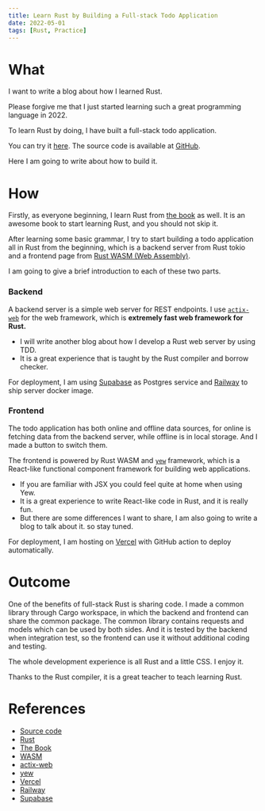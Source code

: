 ```yaml
---
title: Learn Rust by Building a Full-stack Todo Application
date: 2022-05-01
tags: [Rust, Practice]
---
```


# What

I want to write a blog about how I learned Rust.

Please forgive me that I just started learning such a great programming language in 2022.

To learn Rust by doing, I have built a full-stack todo application.

You can try it [here](https://todos.lexcao.io). The source code is available at [GitHub](https://github.com/lexcao/rust_fullstack_todo).

Here I am going to write about how to build it.

# How

Firstly, as everyone beginning, I learn Rust from [the book](https://doc.rust-lang.org/book/) as well. It is an awesome book to start learning Rust, and you should not skip it.

After learning some basic grammar,  I try to start building a todo application all in Rust from the beginning, which is a backend server from Rust tokio and a frontend page from [Rust WASM (Web Assembly)](https://rustwasm.github.io/docs/book/).

I am going to give a brief introduction to each of these two parts.

### Backend

A backend server is a simple web server for REST endpoints. I use [`actix-web`](https://github.com/actix/actix-web) for the web framework, which is **extremely fast web framework for Rust.**

- I will write another blog about how I develop a Rust web server by using TDD.
- It is a great experience that is taught by the Rust compiler and borrow checker.

For deployment, I am using [Supabase](https://supabase.com/) as Postgres service and [Railway](https://railway.app/) to ship server docker image.

### Frontend

The todo application has both online and offline data sources, for online is fetching data from the backend server, while offline is in local storage. And I made a button to switch them.

The frontend is powered by Rust WASM and [`yew`](https://github.com/yewstack/yew) framework, which is a React-like functional component framework for building web applications.

- If you are familiar with JSX you could feel quite at home when using Yew.
- It is a great experience to write React-like code in Rust, and it is really fun.
- But there are some differences I want to share, I am also going to write a blog to talk about it. so stay tuned.

For deployment, I am hosting on [Vercel](https://vercel.com/) with GitHub action to deploy automatically.

# Outcome

One of the benefits of full-stack Rust is sharing code. I made a common library through Cargo workspace, in which the backend and frontend can share the common package. The common library contains requests and models which can be used by both sides. And it is tested by the backend when integration test, so the frontend can use it without additional coding and testing.

The whole development experience is all Rust and a little CSS. I enjoy it.

Thanks to the Rust compiler, it is a great teacher to teach learning Rust.

# References

- [Source code](https://github.com/lexcao/rust_fullstack_todo)
- [Rust](https://www.rust-lang.org/)
- [The Book](https://doc.rust-lang.org/book/)
- [WASM](https://rustwasm.github.io/docs/book/)
- [actix-web](https://github.com/actix/actix-web)
- [yew](https://github.com/yewstack/yew)
- [Vercel](https://vercel.com/)
- [Railway](https://railway.app/)
- [Supabase](https://supabase.com/)

